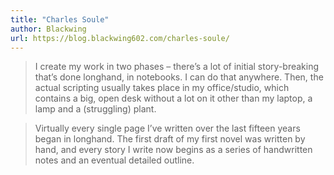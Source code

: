 ```yaml
---
title: "Charles Soule"
author: Blackwing
url: https://blog.blackwing602.com/charles-soule/
---
```


> I create my work in two phases – there’s a lot of initial story-breaking that’s done longhand, in notebooks. I can do that anywhere. Then, the actual scripting usually takes place in my office/studio, which contains a big, open desk without a lot on it other than my laptop, a lamp and a (struggling) plant.


> Virtually every single page I’ve written over the last fifteen years began in longhand. The first draft of my first novel was written by hand, and every story I write now begins as a series of handwritten notes and an eventual detailed outline.



